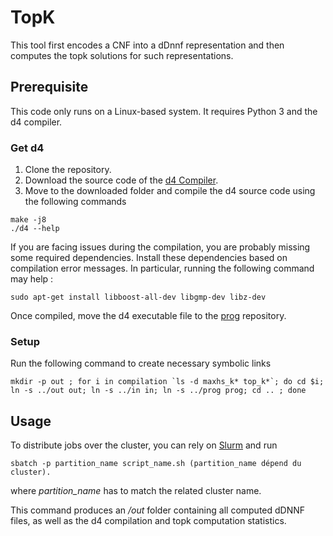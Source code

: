 # TopK
This tool first encodes a CNF into a dDnnf representation and then computes the topk solutions for such representations.

## Prerequisite
This code only runs on a Linux-based system. It requires Python 3 and the d4 compiler.

### Get d4

1. Clone the repository.
2. Download the source code of the [d4 Compiler](https://github.com/crillab/d4).
3. Move to the downloaded folder and compile the d4 source code using the following commands 

```
make -j8
./d4 --help
```

If you are facing issues during the compilation, you are probably missing some required dependencies.
Install these dependencies based on compilation error messages. In particular, running the following command may help :

```
sudo apt-get install libboost-all-dev libgmp-dev libz-dev
```

Once compiled, move the d4 executable file to the [prog](/prog) repository.

### Setup

Run the following command to create necessary symbolic links 

```
mkdir -p out ; for i in compilation `ls -d maxhs_k* top_k*`; do cd $i; ln -s ../out out; ln -s ../in in; ln -s ../prog prog; cd .. ; done
```

## Usage
To distribute jobs over the cluster, you can rely on [Slurm](https://slurm.schedmd.com/documentation.html) and run

```
sbatch -p partition_name script_name.sh (partition_name dépend du cluster).
````

where *partition_name* has to match the related cluster name.

This command produces an */out* folder containing all computed dDNNF files, as well as the d4 compilation and topk computation statistics.
